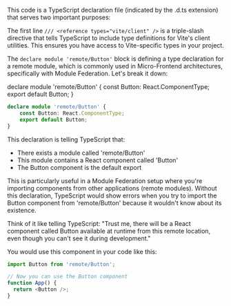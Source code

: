 This code is a TypeScript declaration file (indicated by the .d.ts extension) that serves two important purposes:

The first line `/// <reference types="vite/client" />` is a triple-slash directive that tells TypeScript to include type definitions for Vite's client utilities. This ensures you have access to Vite-specific types in your project.

The `declare module 'remote/Button'` block is defining a type declaration for a remote module, which is commonly used in Micro-Frontend architectures, specifically with Module Federation. Let's break it down:

declare module 'remote/Button' {
    const Button: React.ComponentType;
    export default Button;
}
```typescript
declare module 'remote/Button' {
    const Button: React.ComponentType;
    export default Button;
}
```

This declaration is telling TypeScript that:
- There exists a module called 'remote/Button'
- This module contains a React component called 'Button'
- The Button component is the default export

This is particularly useful in a Module Federation setup where you're importing components from other applications (remote modules). Without this declaration, TypeScript would show errors when you try to import the Button component from 'remote/Button' because it wouldn't know about its existence.

Think of it like telling TypeScript: "Trust me, there will be a React component called Button available at runtime from this remote location, even though you can't see it during development."

You would use this component in your code like this:

```typescript
import Button from 'remote/Button';

// Now you can use the Button component
function App() {
  return <Button />;
}
```
